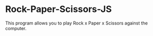 # Rock-Paper-Scissors-JS
This program allows you to play Rock x Paper x Scissors against the computer.
